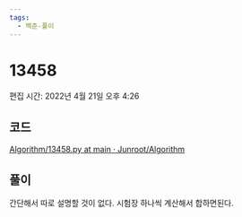 ```yaml
---
tags:
  - 백준-풀이
---
```

# 13458

편집 시간: 2022년 4월 21일 오후 4:26

## 코드

[Algorithm/13458.py at main · Junroot/Algorithm](https://github.com/Junroot/Algorithm/blob/main/baekjoon/13458.py)

## 풀이

간단해서 따로 설명할 것이 없다. 시험장 하나씩 계산해서 합하면된다.